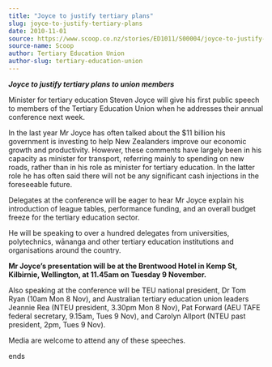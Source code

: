 ```yaml
---
title: "Joyce to justify tertiary plans"
slug: joyce-to-justify-tertiary-plans
date: 2010-11-01
source: https://www.scoop.co.nz/stories/ED1011/S00004/joyce-to-justify-tertiary-plans.htm
source-name: Scoop
author: Tertiary Education Union
author-slug: tertiary-education-union
---
```


<p><i><b>Joyce to justify tertiary plans to union
members</b></i></p>

<p>Minister for tertiary education Steven
Joyce will give his first public speech to members of the
Tertiary Education Union when he addresses their annual
conference next week.</p>

<p>In the last year Mr Joyce has often
talked about the $11 billion his government is investing to
help New Zealanders improve our economic growth and
productivity. However, these comments have largely been in
his capacity as minister for transport, referring mainly to
spending on new roads, rather than in his role as minister
for tertiary education. In the latter role he has often said
there will not be any significant cash injections in the
foreseeable future.</p>

<p>Delegates at the conference will be
eager to hear Mr Joyce explain his introduction of league
tables, performance funding, and an overall budget freeze
for the tertiary education sector.</p>

<p>He will be speaking to
over a hundred delegates from universities, polytechnics,
wānanga and other tertiary education institutions and
organisations around the country.</p>

<p><b>Mr Joyce’s
presentation will be at the Brentwood Hotel in Kemp St,
Kilbirnie, Wellington, at 11.45am on Tuesday 9
November.</b><b></b></p>

<p>Also speaking at the conference will
be TEU national president, Dr Tom Ryan (10am Mon 8 Nov), and
Australian tertiary education union leaders Jeannie Rea
(NTEU president, 3.30pm Mon 8 Nov), Pat Forward (AEU TAFE
federal secretary, 9.15am, Tues 9 Nov), and Carolyn Allport
(NTEU past president, 2pm, Tues 9 Nov).</p>

<p>Media are welcome
to attend any of these
speeches.</p>

<p>ends<br><p>

<p></p>